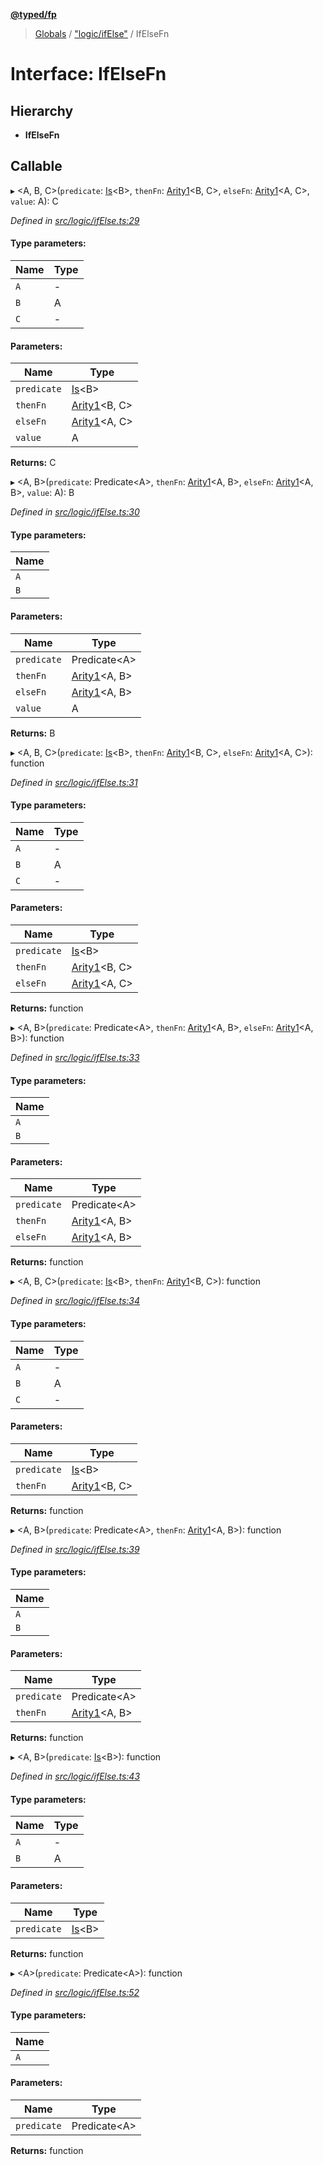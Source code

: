 **[@typed/fp](../README.md)**

> [Globals](../globals.md) / ["logic/ifElse"](../modules/_logic_ifelse_.md) / IfElseFn

# Interface: IfElseFn

## Hierarchy

* **IfElseFn**

## Callable

▸ \<A, B, C>(`predicate`: [Is](../modules/_logic_types_.md#is)\<B>, `thenFn`: [Arity1](../modules/_common_types_.md#arity1)\<B, C>, `elseFn`: [Arity1](../modules/_common_types_.md#arity1)\<A, C>, `value`: A): C

*Defined in [src/logic/ifElse.ts:29](https://github.com/TylorS/typed-fp/blob/559f273/src/logic/ifElse.ts#L29)*

#### Type parameters:

Name | Type |
------ | ------ |
`A` | - |
`B` | A |
`C` | - |

#### Parameters:

Name | Type |
------ | ------ |
`predicate` | [Is](../modules/_logic_types_.md#is)\<B> |
`thenFn` | [Arity1](../modules/_common_types_.md#arity1)\<B, C> |
`elseFn` | [Arity1](../modules/_common_types_.md#arity1)\<A, C> |
`value` | A |

**Returns:** C

▸ \<A, B>(`predicate`: Predicate\<A>, `thenFn`: [Arity1](../modules/_common_types_.md#arity1)\<A, B>, `elseFn`: [Arity1](../modules/_common_types_.md#arity1)\<A, B>, `value`: A): B

*Defined in [src/logic/ifElse.ts:30](https://github.com/TylorS/typed-fp/blob/559f273/src/logic/ifElse.ts#L30)*

#### Type parameters:

Name |
------ |
`A` |
`B` |

#### Parameters:

Name | Type |
------ | ------ |
`predicate` | Predicate\<A> |
`thenFn` | [Arity1](../modules/_common_types_.md#arity1)\<A, B> |
`elseFn` | [Arity1](../modules/_common_types_.md#arity1)\<A, B> |
`value` | A |

**Returns:** B

▸ \<A, B, C>(`predicate`: [Is](../modules/_logic_types_.md#is)\<B>, `thenFn`: [Arity1](../modules/_common_types_.md#arity1)\<B, C>, `elseFn`: [Arity1](../modules/_common_types_.md#arity1)\<A, C>): function

*Defined in [src/logic/ifElse.ts:31](https://github.com/TylorS/typed-fp/blob/559f273/src/logic/ifElse.ts#L31)*

#### Type parameters:

Name | Type |
------ | ------ |
`A` | - |
`B` | A |
`C` | - |

#### Parameters:

Name | Type |
------ | ------ |
`predicate` | [Is](../modules/_logic_types_.md#is)\<B> |
`thenFn` | [Arity1](../modules/_common_types_.md#arity1)\<B, C> |
`elseFn` | [Arity1](../modules/_common_types_.md#arity1)\<A, C> |

**Returns:** function

▸ \<A, B>(`predicate`: Predicate\<A>, `thenFn`: [Arity1](../modules/_common_types_.md#arity1)\<A, B>, `elseFn`: [Arity1](../modules/_common_types_.md#arity1)\<A, B>): function

*Defined in [src/logic/ifElse.ts:33](https://github.com/TylorS/typed-fp/blob/559f273/src/logic/ifElse.ts#L33)*

#### Type parameters:

Name |
------ |
`A` |
`B` |

#### Parameters:

Name | Type |
------ | ------ |
`predicate` | Predicate\<A> |
`thenFn` | [Arity1](../modules/_common_types_.md#arity1)\<A, B> |
`elseFn` | [Arity1](../modules/_common_types_.md#arity1)\<A, B> |

**Returns:** function

▸ \<A, B, C>(`predicate`: [Is](../modules/_logic_types_.md#is)\<B>, `thenFn`: [Arity1](../modules/_common_types_.md#arity1)\<B, C>): function

*Defined in [src/logic/ifElse.ts:34](https://github.com/TylorS/typed-fp/blob/559f273/src/logic/ifElse.ts#L34)*

#### Type parameters:

Name | Type |
------ | ------ |
`A` | - |
`B` | A |
`C` | - |

#### Parameters:

Name | Type |
------ | ------ |
`predicate` | [Is](../modules/_logic_types_.md#is)\<B> |
`thenFn` | [Arity1](../modules/_common_types_.md#arity1)\<B, C> |

**Returns:** function

▸ \<A, B>(`predicate`: Predicate\<A>, `thenFn`: [Arity1](../modules/_common_types_.md#arity1)\<A, B>): function

*Defined in [src/logic/ifElse.ts:39](https://github.com/TylorS/typed-fp/blob/559f273/src/logic/ifElse.ts#L39)*

#### Type parameters:

Name |
------ |
`A` |
`B` |

#### Parameters:

Name | Type |
------ | ------ |
`predicate` | Predicate\<A> |
`thenFn` | [Arity1](../modules/_common_types_.md#arity1)\<A, B> |

**Returns:** function

▸ \<A, B>(`predicate`: [Is](../modules/_logic_types_.md#is)\<B>): function

*Defined in [src/logic/ifElse.ts:43](https://github.com/TylorS/typed-fp/blob/559f273/src/logic/ifElse.ts#L43)*

#### Type parameters:

Name | Type |
------ | ------ |
`A` | - |
`B` | A |

#### Parameters:

Name | Type |
------ | ------ |
`predicate` | [Is](../modules/_logic_types_.md#is)\<B> |

**Returns:** function

▸ \<A>(`predicate`: Predicate\<A>): function

*Defined in [src/logic/ifElse.ts:52](https://github.com/TylorS/typed-fp/blob/559f273/src/logic/ifElse.ts#L52)*

#### Type parameters:

Name |
------ |
`A` |

#### Parameters:

Name | Type |
------ | ------ |
`predicate` | Predicate\<A> |

**Returns:** function
